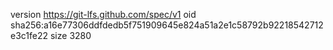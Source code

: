 version https://git-lfs.github.com/spec/v1
oid sha256:a16e77306ddfdedb5f751909645e824a51a2e1c58792b92218542712e3c1fe22
size 3280
